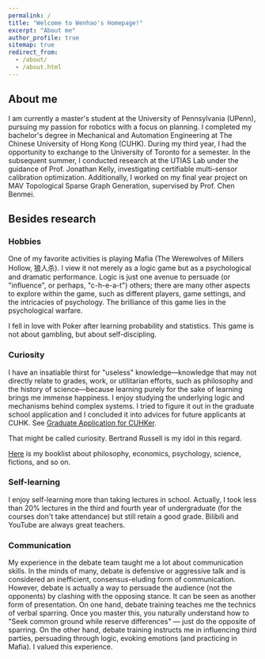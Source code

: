 ```yaml
---
permalink: /
title: "Welcome to Wenhao's Homepage!"
excerpt: "About me"
author_profile: true
sitemap: true
redirect_from: 
  - /about/
  - /about.html
---
```




## About me
I am currently a master's student at the University of Pennsylvania (UPenn), pursuing my passion for robotics with a focus on planning. I completed my bachelor's degree in Mechanical and Automation Engineering at The Chinese University of Hong Kong (CUHK). During my third year, I had the opportunity to exchange to the University of Toronto for a semester. In the subsequent summer, I conducted research at the UTIAS Lab under the guidance of Prof. Jonathan Kelly, investigating certifiable multi-sensor calibration optimization. Additionally, I worked on my final year project on MAV Topological Sparse Graph Generation, supervised by Prof. Chen Benmei. 


## Besides research 

### Hobbies

One of my favorite activities is playing Mafia (The Werewolves of Millers Hollow, 狼人杀). I view it not merely as a logic game but as a psychological and dramatic performance. Logic is just one avenue to persuade (or "influence", or perhaps, "c-h-e-a-t") others; there are many other aspects to explore within the game, such as different players, game settings, and the intricacies of psychology. The brilliance of this game lies in the psychological warfare.  

I fell in love with Poker after learning probability and statistics. This game is not about gambling, but about self-discipling. 

### Curiosity

I have an insatiable thirst for "useless" knowledge—knowledge that may not directly relate to grades, work, or utilitarian efforts, such as philosophy and the history of science—because learning purely for the sake of learning brings me immense happiness. I enjoy studying the underlying logic and mechanisms behind complex systems. I tried to figure it out in the graduate school application and I concluded it into advices for future applicants at CUHK. See [Graduate Application for CUHKer](https://github.com/Hao-Starrr/Graduate-Application-for-CUHKer). 

That might be called curiosity. Bertrand Russell is my idol in this regard.

[Here](https://hao-starrr.github.io/booklist/) is my booklist about philosophy, economics, psychology, science, fictions, and so on. 

### Self-learning

I enjoy self-learning more than taking lectures in school. Actually, I took less than 20% lectures in the third and fourth year of undergraduate (for the courses don't take attendance) but still retain a good grade. Bilibili and YouTube are always great teachers.  


### Communication

My experience in the debate team taught me a lot about communication skills. In the minds of many, debate is defensive or aggressive talk and is considered an inefficient, consensus-eluding form of communication. However, debate is actually a way to persuade the audience (not the opponents) by clashing with the opposing stance. It can be seen as another form of presentation. On one hand, debate training teaches me the technics of verbal sparring. Once you master this, you naturally understand how to "Seek common ground while reserve differences" — just do the opposite of sparring. On the other hand, debate training instructs me in influencing third parties, persuading through logic, evoking emotions (and practicing in Mafia). I valued this experience. 



<br />

